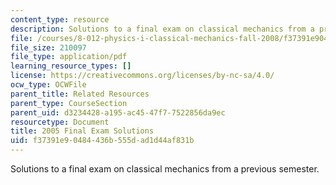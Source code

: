 ```yaml
---
content_type: resource
description: Solutions to a final exam on classical mechanics from a previous semester.
file: /courses/8-012-physics-i-classical-mechanics-fall-2008/f37391e90484436b555dad1d44af831b_final_f05sol.pdf
file_size: 210097
file_type: application/pdf
learning_resource_types: []
license: https://creativecommons.org/licenses/by-nc-sa/4.0/
ocw_type: OCWFile
parent_title: Related Resources
parent_type: CourseSection
parent_uid: d3234428-a195-ac45-47f7-7522856da9ec
resourcetype: Document
title: 2005 Final Exam Solutions
uid: f37391e9-0484-436b-555d-ad1d44af831b
---
```

Solutions to a final exam on classical mechanics from a previous semester.